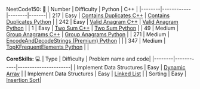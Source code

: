 
NeetCode150: 🚀
| Number | Difficulty | Python |  C++  | 
|--------|------------|--------|-------|
| 217 | Easy | [Contains Duplicates C++](Arrays&Hashing/217ContainsDuplicate.cpp) | [Contains Duplicates Python](Arrays&Hashing/217ContainsDuplicate.py) |
| 242 | Easy | [Valid Anagram C++](Arrays&Hashing/242ValidAnagram.cpp) | [Valid Anagram Python](Arrays&Hashing/242ValidAnagram.py) |
| 1 | Easy | [Two Sum C++](Arrays&Hashing/1TwoSum.cpp) | [Two Sum Python](Arrays&Hashing/1TwoSum.cpp) |
| 49 | Medium | [Group Anagrams C++](Arrays&Hashing/49GroupAnagrams.cpp) | [Group Anagrams Python](Arrays&Hashing/49GroupAnagrams.py) |
| 271 | Medium | [EncodeAndDecodeStrings (Premium) Python](Arrays&Hashing/271EncodeAndDecodeStrings.py) | |
| 347 | Medium |   [TopKFrequentElements Python](Arrays&Hashing/347TopKFrequentElements.py) | |

**CoreSkills:** 💻
| Type | Difficulty | Problem name and code|
|--------|------------|----------------------|
| Implement Data Structures | Easy | [Dynamic Array](CoreSkills/DynamicArray.cpp) |
| Implement Data Structures | Easy | [Linked List](CoreSkills/LinkedList.cpp) |
| Sorting | Easy | [Insertion Sort](CoreSkills/InsertionSort.cpp)|
